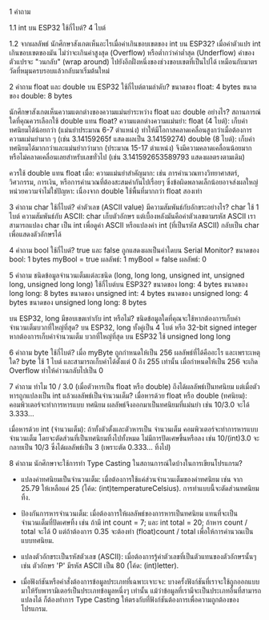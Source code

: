 1 คำถาม

1.1 int บน ESP32 ใช้กี่ไบต์?
4 ไบต์ 

1.2 จากผลลัพธ์ นักศึกษาสังเกตเห็นอะไรเมื่อค่าเกินขอบเขตของ int บน ESP32?
เมื่อค่าตัวแปร int เกินขอบเขตของมัน ไม่ว่าจะเกินค่าสูงสุด (Overflow) หรือต่ำกว่าค่าต่ำสุด (Underflow) ค่าของตัวแปรจะ "วนกลับ" (wrap around) ไปยังอีกฝั่งหนึ่งของช่วงขอบเขตที่เป็นไปได้ เหมือนกับมาตรวัดที่หมุนครบรอบแล้วกลับมาเริ่มต้นใหม่


2 คำถาม
float และ double บน ESP32 ใช้กี่ไบต์ตามลำดับ?
ขนาดของ float: 4 bytes
ขนาดของ double: 8 bytes

นักศึกษาสังเกตเห็นความแตกต่างของความแม่นยำระหว่าง float และ double อย่างไร? สถานการณ์ใดที่คุณควรเลือกใช้ double แทน float?
ความแตกต่างความแม่นยำ:
float (4 ไบต์): เก็บค่าทศนิยมได้น้อยกว่า (แม่นยำประมาณ 6-7 ตำแหน่ง) ทำให้มีโอกาสคลาดเคลื่อนสูงกว่าเมื่อต้องการความแม่นยำมาก ๆ (เช่น 3.14159265f แสดงผลเป็น 3.14159274)
double (8 ไบต์): เก็บค่าทศนิยมได้มากกว่าและแม่นยำกว่ามาก (ประมาณ 15-17 ตำแหน่ง) จึงมีความคลาดเคลื่อนน้อยมากหรือไม่คลาดเคลื่อนเลยสำหรับเลขทั่วไป (เช่น 3.141592653589793 แสดงผลตรงตามเดิม)

ควรใช้ double แทน float เมื่อ:
ความแม่นยำสำคัญมาก: เช่น การคำนวณทางวิทยาศาสตร์, วิศวกรรม, การเงิน, หรือการคำนวณที่ต้องสะสมค่ากันไปเรื่อยๆ ซึ่งข้อผิดพลาดเล็กน้อยอาจส่งผลใหญ่
หน่วยความจำไม่ใช่ปัญหา: เนื่องจาก double ใช้พื้นที่มากกว่า float สองเท่า


3 คำถาม
char ใช้กี่ไบต์? ค่าตัวเลข (ASCII value) มีความสัมพันธ์กับอักขระอย่างไร?
char ใช้ 1 ไบต์
ความสัมพันธ์กับ ASCII: char เก็บตัวอักษร แต่เบื้องหลังมันคือค่าตัวเลขตามรหัส ASCII เราสามารถแปลง char เป็น int เพื่อดูค่า ASCII หรือแปลงค่า int (ที่เป็นรหัส ASCII) กลับเป็น char เพื่อแสดงตัวอักษรได้


4 คำถาม
bool ใช้กี่ไบต์? true และ false ถูกแสดงผลเป็นค่าใดบน Serial Monitor?
ขนาดของ bool: 1 bytes
myBool = true ผลลัพธ์: 1
myBool = false ผลลัพธ์: 0

5 คำถาม 
ชนิดข้อมูลจำนวนเต็มแต่ละชนิด (long, long long, unsigned int, unsigned long, unsigned long long) ใช้กี่ไบต์บน ESP32?
ขนาดของ long: 4 bytes
ขนาดของ long long: 8 bytes
ขนาดของ unsigned int: 4 bytes
ขนาดของ unsigned long: 4 bytes
ขนาดของ unsigned long long: 8 bytes

บน ESP32, long มีขอบเขตเท่ากับ int หรือไม่? ชนิดข้อมูลใดที่คุณจะใช้หากต้องการเก็บค่าจำนวนเต็มบวกที่ใหญ่ที่สุด?
บน ESP32, long ทั้งคู่เป็น 4 ไบต์ หรือ 32-bit signed integer
หากต้องการเก็บค่าจำนวนเต็ม บวกที่ใหญ่ที่สุด บน ESP32 ใช้ unsigned long long


6 คำถาม 
byte ใช้กี่ไบต์? เมื่อ myByte ถูกกำหนดให้เป็น 256 ผลลัพธ์ที่ได้คืออะไร และเพราะเหตุใด?
byte ใช้ 1 ไบต์ และสามารถเก็บค่าได้ตั้งแต่ 0 ถึง 255 เท่านั้น เมื่อกำหนดให้เป็น 256 จะเกิด Overflow ทำให้ค่าวนกลับไปเป็น 0 


7 คำถาม
ทำไม 10 / 3.0 (เมื่อตัวหารเป็น float หรือ double) ถึงได้ผลลัพธ์เป็นทศนิยม แต่เมื่อตัวหารถูกแปลงเป็น int แล้วผลลัพธ์เป็นจำนวนเต็ม?
เมื่อหารด้วย float หรือ double (ทศนิยม):
คอมพิวเตอร์จะทำการหารแบบ ทศนิยม ผลลัพธ์จึงออกมาเป็นทศนิยมที่แม่นยำ เช่น 10/3.0 จะได้ 3.333...

เมื่อหารด้วย int (จำนวนเต็ม):
ถ้าทั้งตัวตั้งและตัวหารเป็น จำนวนเต็ม คอมพิวเตอร์จะทำการหารแบบ จำนวนเต็ม โดยจะตัดส่วนที่เป็นทศนิยมทิ้งไปทั้งหมด ไม่มีการปัดเศษขึ้นหรือลง เช่น 10/(int)3.0 จะกลายเป็น 10/3 ซึ่งได้ผลลัพธ์เป็น 3 (เพราะตัด 0.333... ทิ้งไป)


8 คำถาม
นักศึกษาจะใช้การทำ Type Casting ในสถานการณ์ใดบ้างในการเขียนโปรแกรม?
- แปลงค่าทศนิยมเป็นจำนวนเต็ม:
เมื่อต้องการใช้แค่ส่วนจำนวนเต็มของค่าทศนิยม เช่น จาก 25.79 ให้เหลือแค่ 25 (โค้ด: (int)temperatureCelsius). การทำแบบนี้จะตัดส่วนทศนิยมทิ้ง.

- ป้องกันการหารจำนวนเต็ม:
เมื่อต้องการให้ผลลัพธ์ของการหารเป็นทศนิยม แทนที่จะเป็นจำนวนเต็มที่ปัดเศษทิ้ง เช่น ถ้ามี int count = 7; และ int total = 20; ถ้าหาร count / total จะได้ 0 แต่ถ้าต้องการ 0.35 จะต้องทำ (float)count / total เพื่อให้การคำนวณเป็นแบบทศนิยม.

- แปลงตัวอักขระเป็นรหัสตัวเลข (ASCII):
เมื่อต้องการรู้ค่าตัวเลขที่เป็นตัวแทนของตัวอักษรนั้นๆ เช่น ตัวอักษร 'P' มีรหัส ASCII เป็น 80 (โค้ด: (int)letter).

- เมื่อฟังก์ชันหรือคำสั่งต้องการข้อมูลประเภทที่เฉพาะเจาะจง:
บางครั้งฟังก์ชันที่เราจะใช้ถูกออกแบบมาให้รับพารามิเตอร์เป็นประเภทข้อมูลหนึ่งๆ เท่านั้น แม้ว่าข้อมูลที่เรามีจะเป็นประเภทอื่นที่สามารถแปลงได้ ก็ต้องทำการ Type Casting ให้ตรงกับที่ฟังก์ชันต้องการเพื่อความถูกต้องของโปรแกรม.


